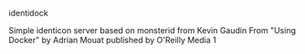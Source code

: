 identidock

Simple identicon server based on monsterid from Kevin Gaudin
From "Using Docker" by Adrian Mouat published by O'Reilly Media
1
